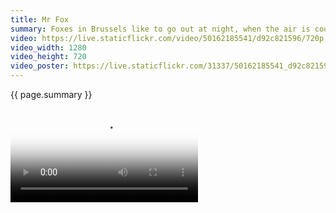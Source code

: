 ```yaml
---
title: Mr Fox
summary: Foxes in Brussels like to go out at night, when the air is cool and the sidewalks quiet.
video: https://live.staticflickr.com/video/50162185541/d92c821596/720p.mp4?s=eyJpIjo1MDE2MjE4NTU0MSwiZSI6MTU5NTkzNDY5MiwicyI6IjVmZGEyNDU0MmNmOTFkMzRiNmVlZWQ4N2I1NTQ5NDRmNDQ4ODU4NjUiLCJ2IjoxfQ
video_width: 1280
video_height: 720
video_poster: https://live.staticflickr.com/31337/50162185541_d92c821596.jpg
---
```


{{ page.summary }}

<video controls preload="metadata" width="{{ page.video_width }}" height="{{ page.video_height }}" poster="{{ page.video_poster }}" src="{{ page.video }}"></video>
